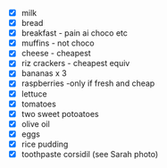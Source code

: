 - [x] milk 
- [x] bread
- [x] breakfast - pain ai choco etc
- [x] muffins - not choco
- [x] cheese - cheapest
- [x] riz crackers - cheapest equiv
- [x] bananas x 3 
- [x] raspberries -only if fresh and cheap
- [x] lettuce
- [x] tomatoes
- [x] two sweet potoatoes
- [x] olive oil 
- [x] eggs
- [x] rice pudding 
- [x] toothpaste corsidil (see Sarah photo)